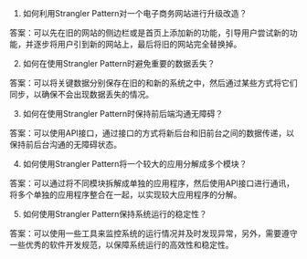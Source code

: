 

1. 如何利用Strangler Pattern对一个电子商务网站进行升级改造？

答案：可以先在旧的网站的侧边栏或是首页上添加新的功能，引导用户尝试新的功能，并逐步将用户引到新的网站上，最后将旧的网站完全替换掉。

2. 如何在使用Strangler Pattern时避免重要的数据丢失？

答案：可以将关键数据分别保存在旧的和新的系统之中，然后通过某些方式将它们同步，以确保不会出现数据丢失的情况。

3. 如何在使用Strangler Pattern时保持前后端沟通无障碍？

答案：可以使用API接口，通过接口的方式将新后台和旧前台之间的数据传递，以保持前后台沟通的无障碍状态。

4. 如何使用Strangler Pattern将一个较大的应用分解成多个模块？

答案：可以通过将不同模块拆解成单独的应用程序，然后使用API接口进行通讯，将多个单独的应用程序整合在一起，以实现较大应用程序的分解。

5. 如何使用Strangler Pattern保持系统运行的稳定性？

答案：可以使用一些工具来监控系统的运行情况并及时发现异常，另外，需要遵守一些优秀的软件开发规范，以保障系统运行的高效性和稳定性。